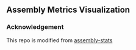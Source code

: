 ## Assembly Metrics Visualization

### Acknowledgement
This repo is modified from [assembly-stats](https://github.com/rjchallis/assembly-stats)
